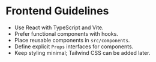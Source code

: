 # Frontend Guidelines

- Use React with TypeScript and Vite.
- Prefer functional components with hooks.
- Place reusable components in `src/components`.
- Define explicit `Props` interfaces for components.
- Keep styling minimal; Tailwind CSS can be added later.
